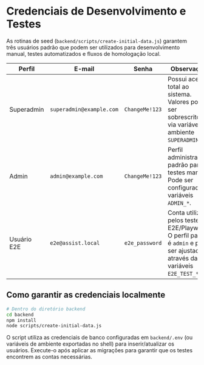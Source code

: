 # Credenciais de Desenvolvimento e Testes

As rotinas de seed (`backend/scripts/create-initial-data.js`) garantem três usuários padrão
que podem ser utilizados para desenvolvimento manual, testes automatizados e fluxos de
homologação local.

| Perfil      | E-mail                   | Senha          | Observações                                                                                                                    |
| ----------- | ------------------------ | -------------- | ------------------------------------------------------------------------------------------------------------------------------ |
| Superadmin  | `superadmin@example.com` | `ChangeMe!123` | Possui acesso total ao sistema. Valores podem ser sobrescritos via variáveis de ambiente `SUPERADMIN_*`.                       |
| Admin       | `admin@example.com`      | `ChangeMe!123` | Perfil administrativo padrão para testes manuais. Pode ser configurado via variáveis `ADMIN_*`.                                |
| Usuário E2E | `e2e@assist.local`       | `e2e_password` | Conta utilizada pelos testes E2E/Playwright. O perfil padrão é `admin` e pode ser ajustado através das variáveis `E2E_TEST_*`. |

## Como garantir as credenciais localmente

```bash
# Dentro do diretório backend
cd backend
npm install
node scripts/create-initial-data.js
```

O script utiliza as credenciais de banco configuradas em `backend/.env` (ou variáveis de
ambiente exportadas no shell) para inserir/atualizar os usuários. Execute-o após aplicar as
migrações para garantir que os testes encontrem as contas necessárias.

